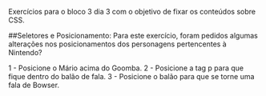 Exercícios para o bloco 3 dia 3 com o objetivo de fixar os conteúdos sobre CSS.

##Seletores e Posicionamento:
Para este exercício, foram pedidos algumas alterações nos posicionamentos dos personagens pertencentes à Nintendo?

1 - Posicione o Mário acima do Goomba.
2 - Posicione a tag p para que fique dentro do balão de fala.
3 - Posicione o balão para que se torne uma fala de Bowser.




